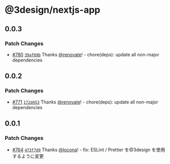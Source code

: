 # @3design/nextjs-app

## 0.0.3

### Patch Changes

- [#780](https://github.com/3-shake/3design-ui/pull/780) [`39af69b`](https://github.com/3-shake/3design-ui/commit/39af69b4589e8e981af932c39a6c7b5907084b07) Thanks [@renovate](https://github.com/apps/renovate)! - chore(deps): update all non-major dependencies

## 0.0.2

### Patch Changes

- [#771](https://github.com/3-shake/3design-ui/pull/771) [`172d453`](https://github.com/3-shake/3design-ui/commit/172d453d10db4d4ec7278a32729b28c94bd821f6) Thanks [@renovate](https://github.com/apps/renovate)! - chore(deps): update all non-major dependencies

## 0.0.1

### Patch Changes

- [#764](https://github.com/3-shake/3design-ui/pull/764) [`473f7d9`](https://github.com/3-shake/3design-ui/commit/473f7d9767978a9d1e60155b0e9f1fba5f1bdd5c) Thanks [@locona](https://github.com/locona)! - fix: ESLint / Prettier を@3design を使用するように変更
